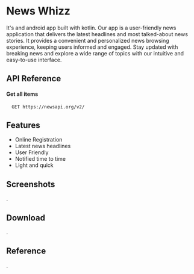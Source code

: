 
# News Whizz

It's and android app built with kotlin. Our app is a user-friendly news application that delivers the latest headlines and most talked-about news stories. It provides a convenient and personalized news browsing experience, keeping users informed and engaged. Stay updated with breaking news and explore a wide range of topics with our intuitive and easy-to-use interface.


## API Reference

#### Get all items

```http
  GET https://newsapi.org/v2/
```



## Features

- Online Registration
- Latest news headlines
- User Friendly
- Notified time to time 
- Light and quick


## Screenshots

.


## Download
.
## Reference
.